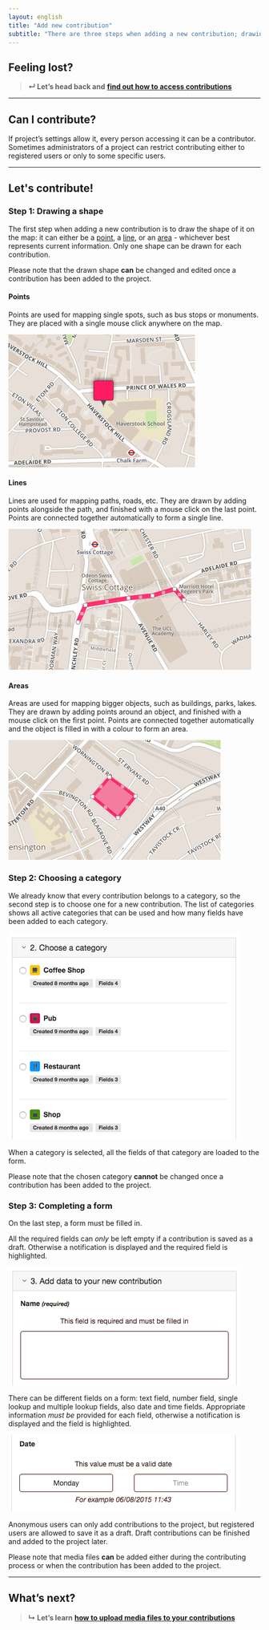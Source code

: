 ```yaml
---
layout: english
title: "Add new contribution"
subtitle: "There are three steps when adding a new contribution; drawing a shape, choosing a category and completing a form."
---
```


## Feeling lost?

> **&#8629; Let’s head back and** [**find out how to access contributions**](access-contributions.html)

---

## Can I contribute?

If project’s settings allow it, every person accessing it can be a contributor. Sometimes administrators of a project can restrict contributing either to registered users or only to some specific users.

---

## Let's contribute!

### Step 1: Drawing a shape

The first step when adding a new contribution is to draw the shape of it on the map: it can either be a [point](#points), a [line](#lines), or an [area](#areas) - whichever best represents current information. Only one shape can be drawn for each contribution.

Please note that the drawn shape **can** be changed and edited once a contribution has been added to the project.

#### Points

Points are used for mapping single spots, such as bus stops or monuments. They are placed with a single mouse click anywhere on the map.

![Placing a point on the map](/images/en/placing-a-point.png)

#### Lines

Lines are used for mapping paths, roads, etc. They are drawn by adding points alongside the path, and finished with a mouse click on the last point. Points are connected together automatically to form a single line.

![Drawing a line on the map](/images/en/drawing-a-line.png)

#### Areas

Areas are used for mapping bigger objects, such as buildings, parks, lakes. They are drawn by adding points around an object, and finished with a mouse click on the first point. Points are connected together automatically and the object is filled in with a colour to form an area.

![Drawing an area on the map](/images/en/drawing-an-area.png)

### Step 2: Choosing a category

We already know that every contribution belongs to a category, so the second step is to choose one for a new contribution. The list of categories shows all active categories that can be used and how many fields have been added to each category.

![Choosing a category for new contribution](/images/en/contributing-choosing-a-category.png)

When a category is selected, all the fields of that category are loaded to the form.

Please note that the chosen category **cannot** be changed once a contribution has been added to the project.

### Step 3: Completing a form

On the last step, a form must be filled in.

All the required fields can *only* be left empty if a contribution is saved as a draft. Otherwise a notification is displayed and the required field is highlighted.

![Required fields of a category](/images/en/contributing-required-fields.png)

There can be different fields on a form: text field, number field, single lookup and multiple lookup fields, also date and time fields. Appropriate information *must be* provided for each field, otherwise a notification is displayed and the field is highlighted.

![Invalid fields of a category](/images/en/contributing-invalid-fields.png)

Anonymous users can only add contributions to the project, but registered users are allowed to save it as a draft. Draft contributions can be finished and added to the project later.

Please note that media files **can** be added either during the contributing process or when the contribution has been added to the project.

---

## What’s next?

> **&#8627; Let’s learn** [**how to upload media files to your contributions**](upload-media-files.html)
